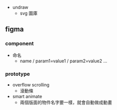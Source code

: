 - undraw
  - svg 圖庫

## figma

### component
- 命名
  - name / param1=value1 / param2=value2 ...

### prototype
- overflow scrolling
  - 滾動條
- smart animate
  - 兩個版面的物件名字要一樣，就會自動做成動畫
